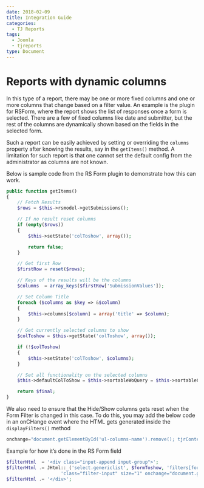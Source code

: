 ```yaml
---
date: 2018-02-09
title: Integration Guide
categories:
  - TJ Reports
tags:
  - Joomla
  - tjreports
type: Document
---
```


# Reports with dynamic columns
In this type of a report, there may be one or more fixed columns and one or more columns that change based on a filter value. An example is the plugin for RSForm, where the report shows the list of responses once a form is selected. There are a few of fixed columns like date and submitter, but the rest of the columns are dynamically shown based on the fields in the selected form. 

Such a report can be easily achieved by setting or overriding the `columns` property after knowing the results, say in the `getItems()` method. A limitation for such report is that one cannot set the default config from the administrator as columns are not known.

Below is sample code from the RS Form plugin to demonstrate how this can work.

```php
public function getItems()
{
	// Fetch Results
	$rows = $this->rsmodel->getSubmissions();

	// If no result reset columns
	if (empty($rows))
	{
		$this->setState('colToshow', array());

		return false;
	}

	// Get first Row
	$firstRow = reset($rows);

	// Keys of the results will be the columns
	$columns  = array_keys($firstRow['SubmissionValues']);

	// Set Column Title
	foreach ($columns as $key => &$column)
	{
		$this->columns[$column] = array('title' => $column);
	}

	// Get currently selected columns to show
	$colToshow = $this->getState('colToshow', array());

	if (!$colToshow)
	{
		$this->setState('colToshow', $columns);
	}

	// Set all functionality on the selected columns
	$this->defaultColToShow = $this->sortableWoQuery = $this->sortableColumns  = $this->showhideCols = $columns;

	return $final;
}
```

We also need to ensure that the Hide/Show columns gets reset when the Form Filter is changed in this case. To do this, you may add the below code in an onCHange event where the HTML gets generated inside the `displayFilters()` method

```javascript
onchange="document.getElementById('ul-columns-name').remove(); tjrContentUI.report.submitTJRData();"
```

Example for how it’s done in the RS Form field
```php
$filterHtml  = '<div class="input-append input-group">';
$filterHtml .= JHtml::_('select.genericlist', $formToshow, 'filters[formid]',
					'class="filter-input" size="1" onchange="document.getElementById(\'ul-columns-name\').remove();tjrContentUI.report.submitTJRData();"', 'value', 'text', $searchValue);
$filterHtml	.= '</div>';
```


